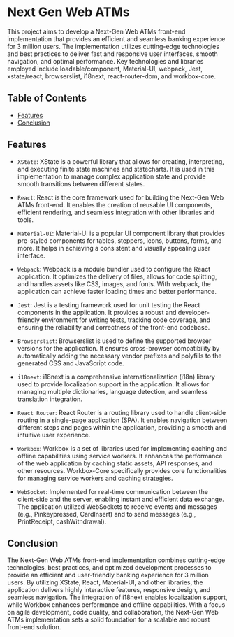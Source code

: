 # Next Gen Web ATMs
This project aims to develop a Next-Gen Web ATMs front-end implementation that provides an efficient and seamless banking experience for 3 million users. The implementation utilizes cutting-edge technologies and best practices to deliver fast and responsive user interfaces, smooth navigation, and optimal performance. Key technologies and libraries employed include loadable/component, Material-UI, webpack, Jest, xstate/react, browserslist, i18next, react-router-dom, and workbox-core.

## Table of Contents

- [Features](#features)
- [Conclusion](#conclusion)
 
## Features

- `XState`:
XState is a powerful library that allows for creating, interpreting, and executing finite state machines and statecharts. It is used in this implementation to manage complex application state and provide smooth transitions between different states.

- `React`:
React is the core framework used for building the Next-Gen Web ATMs front-end. It enables the creation of reusable UI components, efficient rendering, and seamless integration with other libraries and tools.

- `Material-UI`:
Material-UI is a popular UI component library that provides pre-styled components for tables, steppers, icons, buttons, forms, and more. It helps in achieving a consistent and visually appealing user interface.

- `Webpack`:
Webpack is a module bundler used to configure the React application. It optimizes the delivery of files, allows for code splitting, and handles assets like CSS, images, and fonts. With webpack, the application can achieve faster loading times and better performance.

- `Jest`:
Jest is a testing framework used for unit testing the React components in the application. It provides a robust and developer-friendly environment for writing tests, tracking code coverage, and ensuring the reliability and correctness of the front-end codebase.

- `Browserslist`:
Browserslist is used to define the supported browser versions for the application. It ensures cross-browser compatibility by automatically adding the necessary vendor prefixes and polyfills to the generated CSS and JavaScript code.

- `i18next`:
i18next is a comprehensive internationalization (i18n) library used to provide localization support in the application. It allows for managing multiple dictionaries, language detection, and seamless translation integration.

- `React Router`:
React Router is a routing library used to handle client-side routing in a single-page application (SPA). It enables navigation between different steps and pages within the application, providing a smooth and intuitive user experience.

- `Workbox`:
Workbox is a set of libraries used for implementing caching and offline capabilities using service workers. It enhances the performance of the web application by caching static assets, API responses, and other resources. Workbox-Core specifically provides core functionalities for managing service workers and caching strategies.

- `WebSocket`:
Implemented for real-time communication between the client-side and the server, enabling instant and efficient data exchange. The application utilized WebSockets to receive events and messages (e.g., Pinkeypressed, CardInsert) and to send messages (e.g., PrintReceipt, cashWithdrawal).


## Conclusion
The Next-Gen Web ATMs front-end implementation combines cutting-edge technologies, best practices, and optimized development processes to provide an efficient and user-friendly banking experience for 3 million users. By utilizing XState, React, Material-UI, and other libraries, the application delivers highly interactive features, responsive design, and seamless navigation. The integration of i18next enables localization support, while Workbox enhances performance and offline capabilities. With a focus on agile development, code quality, and collaboration, the Next-Gen Web ATMs implementation sets a solid foundation for a scalable and robust front-end solution.
